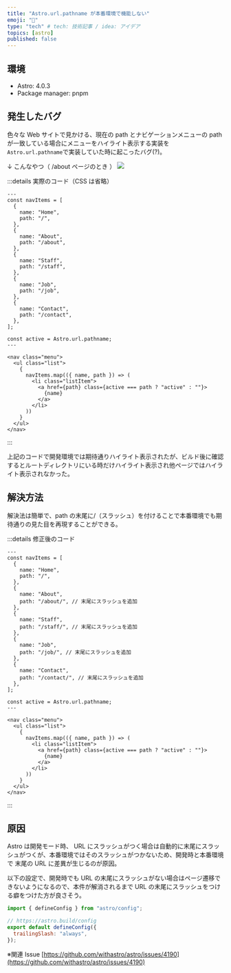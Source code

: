 ```yaml
---
title: "Astro.url.pathname が本番環境で機能しない"
emoji: "🌊"
type: "tech" # tech: 技術記事 / idea: アイデア
topics: [astro]
published: false
---
```


## 環境

- Astro: 4.0.3
- Package manager: pnpm

## 発生したバグ

色々な Web サイトで見かける、現在の path とナビゲーションメニューの path が一致している場合にメニューをハイライト表示する実装を `Astro.url.pathname`で実装していた時に起こったバグ(?)。

↓ こんなやつ（ /about ページのとき ）
![](https://storage.googleapis.com/zenn-user-upload/d8d91030ed23-20231211.png)

:::details 実際のコード（CSS は省略）

```jsx:Menu.astro
---
const navItems = [
  {
    name: "Home",
    path: "/",
  },
  {
    name: "About",
    path: "/about",
  },
  {
    name: "Staff",
    path: "/staff",
  },
  {
    name: "Job",
    path: "/job",
  },
  {
    name: "Contact",
    path: "/contact",
  },
];

const active = Astro.url.pathname;
---

<nav class="menu">
  <ul class="list">
    {
      navItems.map(({ name, path }) => (
        <li class="listItem">
          <a href={path} class={active === path ? "active" : ""}>
            {name}
          </a>
        </li>
      ))
    }
  </ul>
</nav>
```

:::

上記のコードで開発環境では期待通りハイライト表示されたが、ビルド後に確認するとルートディレクトリにいる時だけハイライト表示され他ページではハイライト表示されなかった。

## 解決方法

解決法は簡単で、path の末尾に/（スラッシュ）を付けることで本番環境でも期待通りの見た目を再現することができる。

:::details 修正後のコード

```jsx:Menu.astro
---
const navItems = [
  {
    name: "Home",
    path: "/",
  },
  {
    name: "About",
    path: "/about/", // 末尾にスラッシュを追加
  },
  {
    name: "Staff",
    path: "/staff/", // 末尾にスラッシュを追加
  },
  {
    name: "Job",
    path: "/job/", // 末尾にスラッシュを追加
  },
  {
    name: "Contact",
    path: "/contact/", // 末尾にスラッシュを追加
  },
];

const active = Astro.url.pathname;
---

<nav class="menu">
  <ul class="list">
    {
      navItems.map(({ name, path }) => (
        <li class="listItem">
          <a href={path} class={active === path ? "active" : ""}>
            {name}
          </a>
        </li>
      ))
    }
  </ul>
</nav>
```

:::

## 原因

Astro は開発モード時、 URL にスラッシュがつく場合は自動的に末尾にスラッシュがつくが、本番環境ではそのスラッシュがつかないため、開発時と本番環境で 末尾の URL に差異が生じるのが原因。

以下の設定で、開発時でも URL の末尾にスラッシュがない場合はページ遷移できないようになるので、本件が解消されるまで URL の末尾にスラッシュをつける癖をつけた方が良さそう。

```js:astro.config.mjs
import { defineConfig } from "astro/config";

// https://astro.build/config
export default defineConfig({
  trailingSlash: "always",
});

```

※関連 Issue
[https://github.com/withastro/astro/issues/4190](https://github.com/withastro/astro/issues/4190)
